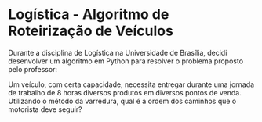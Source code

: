 # Logística - Algoritmo de Roteirização de Veículos

Durante a disciplina de Logística na Universidade de Brasília, decidi desenvolver um algoritmo em Python para resolver o problema proposto pelo professor:

Um veículo, com certa capacidade, necessita entregar durante uma jornada de trabalho de 8 horas diversos produtos em diversos pontos de venda. Utilizando o método da varredura, qual é a ordem dos caminhos que o motorista deve seguir?
